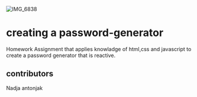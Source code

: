 ![IMG_6838](https://user-images.githubusercontent.com/79078061/111588992-65983a80-8818-11eb-9bcd-fadd1df9400a.JPG)
# creating a password-generator

Homework Assignment that applies knowladge of html,css and javascript to create a password generator that is reactive.
## contributors
Nadja antonjak
